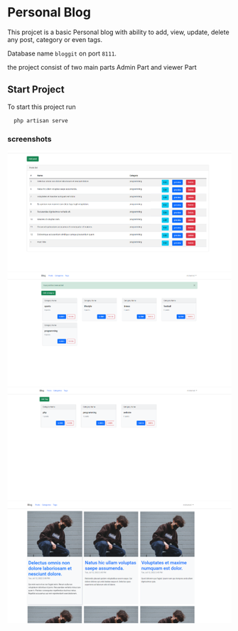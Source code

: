 # Personal Blog

This projcet is a basic Personal blog with ability to add, view, update, delete any post, category or even tags.

Database name `bloggit` on port `8111`.

the project consist of two main parts Admin Part and viewer Part

## Start Project

To start this project run

```bash
  php artisan serve
```
### screenshots
![posts Pic](posts.png)
![categories Pic](categories.png)
![tags Pic](tags.png)
![blog Pic](blog.png)
